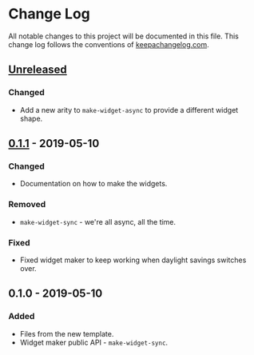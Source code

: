 # Change Log
All notable changes to this project will be documented in this file. This change log follows the conventions of [keepachangelog.com](http://keepachangelog.com/).

## [Unreleased]
### Changed
- Add a new arity to `make-widget-async` to provide a different widget shape.

## [0.1.1] - 2019-05-10
### Changed
- Documentation on how to make the widgets.

### Removed
- `make-widget-sync` - we're all async, all the time.

### Fixed
- Fixed widget maker to keep working when daylight savings switches over.

## 0.1.0 - 2019-05-10
### Added
- Files from the new template.
- Widget maker public API - `make-widget-sync`.

[Unreleased]: https://github.com/your-name/todo-list/compare/0.1.1...HEAD
[0.1.1]: https://github.com/your-name/todo-list/compare/0.1.0...0.1.1
